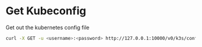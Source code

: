 # Get Kubeconfig

Get out the kubernetes config file

```bash
curl -X GET -u <username>:<password> http://127.0.0.1:10000/v0/k3s/config -d 'JSON'
```


